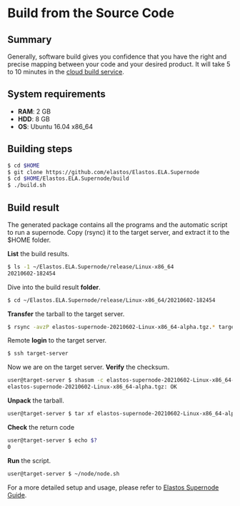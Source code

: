 # Build from the Source Code

## Summary

Generally, software build gives you confidence that you have the right and precise mapping between your code and your desired product. It will take 5 to 10 minutes in the [cloud build service](https://travis-ci.com/github/elastos/Elastos.ELA.Supernode/builds).

## System requirements

* **RAM**: 2 GB
* **HDD**: 8 GB
* **OS**: Ubuntu 16.04 x86\_64

## Building steps

```bash
$ cd $HOME
$ git clone https://github.com/elastos/Elastos.ELA.Supernode
$ cd $HOME/Elastos.ELA.Supernode/build
$ ./build.sh
```

## Build result

The generated package contains all the programs and the automatic script to run a supernode. Copy (rsync) it to the target server, and extract it to the $HOME folder.

**List** the build results.

```bash
$ ls -1 ~/Elastos.ELA.Supernode/release/Linux-x86_64
20210602-182454
```

Dive into the build result **folder**.

```bash
$ cd ~/Elastos.ELA.Supernode/release/Linux-x86_64/20210602-182454
```

**Transfer** the tarball to the target server.

```bash
$ rsync -avzP elastos-supernode-20210602-Linux-x86_64-alpha.tgz.* target-server:
```

Remote **login** to the target server.

```bash
$ ssh target-server
```

Now we are on the target server. **Verify** the checksum.

```bash
user@target-server $ shasum -c elastos-supernode-20210602-Linux-x86_64-alpha.tgz.digest
elastos-supernode-20210602-Linux-x86_64-alpha.tgz: OK
```

**Unpack** the tarball.

```bash
user@target-server $ tar xf elastos-supernode-20210602-Linux-x86_64-alpha.tgz
```

**Check** the return code

```bash
user@target-server $ echo $?
0
```

**Run** the script.

```bash
user@target-server $ ~/node/node.sh
```

For a more detailed setup and usage, please refer to [Elastos Supernode Guide](../step-by-step-setup/).
